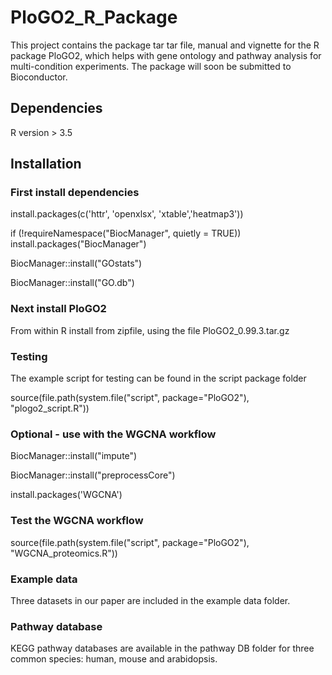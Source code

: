 # PloGO2_R_Package

This project contains the package tar tar file, manual and vignette for the R package PloGO2, which helps with gene ontology and pathway analysis for multi-condition experiments.  The package will soon be submitted to Bioconductor.

## Dependencies
R version > 3.5

## Installation

### First install dependencies 

install.packages(c('httr', 'openxlsx', 'xtable','heatmap3'))

if (!requireNamespace("BiocManager", quietly = TRUE))
    install.packages("BiocManager")

BiocManager::install("GOstats")

BiocManager::install("GO.db")

### Next install PloGO2

From within R install from zipfile, using the file PloGO2_0.99.3.tar.gz

### Testing 

The example script for testing can be found in the script package folder

source(file.path(system.file("script", 	package="PloGO2"), "plogo2_script.R"))

### Optional - use with the WGCNA workflow

BiocManager::install("impute")

BiocManager::install("preprocessCore")

install.packages('WGCNA')


### Test the WGCNA workflow
source(file.path(system.file("script", 	package="PloGO2"), "WGCNA_proteomics.R"))

### Example data
Three datasets in our paper are included in the example data folder.

### Pathway database
KEGG pathway databases are available in the pathway DB folder 
for three common species: human, mouse and arabidopsis.



